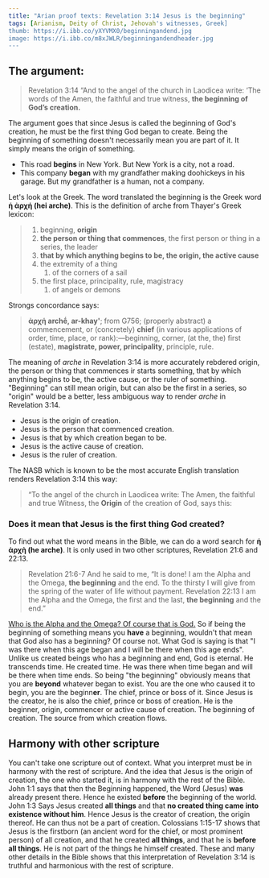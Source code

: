 ```yaml
---
title: "Arian proof texts: Revelation 3:14 Jesus is the beginning"
tags: [Arianism, Deity of Christ, Jehovah's witnesses, Greek]
thumb: https://i.ibb.co/yXYVMX0/beginningandend.jpg
image: https://i.ibb.co/m8xJWLR/beginningandendheader.jpg
---
```


## The argument:

> Revelation 3:14 “And to the angel of the church in Laodicea write: ‘The words of the Amen, the faithful and true witness, **the beginning of God’s creation.**

The argument goes that since Jesus is called the beginning of God's creation, he must be the first thing God began to create. Being the beginning of something doesn't necessarily mean you are part of it. It simply means the origin of something.

*   This road **begins** in New York. But New York is a city, not a road.
*   This company **began** with my grandfather making doohickeys in his garage. But my grandfather is a human, not a company.

Let's look at the Greek. The word translated the beginning is the Greek word **ἡ ἀρχή (hei arche)**. This is the definition of arche from Thayer's Greek lexicon:

> 1.  beginning, **origin**
> 2.  **the person or thing that commences**, the first person or thing in a series, the leader
> 3.  **that by which anything begins to be, the origin, the active cause**
> 4.  the extremity of a thing
>     1.  of the corners of a sail
> 5.  the first place, principality, rule, magistracy
>     1.  of angels or demons

Strongs concordance says:

> **ἀρχή archḗ, ar-khay'**; from G756; (properly abstract) a commencement, or (concretely) **chief** (in various applications of order, time, place, or rank):—beginning, corner, (at the, the) first (estate), **magistrate, power, principality**, principle, rule.

The meaning of _arche_ in Revelation 3:14 is more accurately rebdered origin, the person or thing that commences ir starts something, that by which anything begins to be, the active cause, or the ruler of something. "Beginning" can still mean origin, but can also be the first in a series, so "origin" would be a better, less ambiguous way to render _arche_ in Revelation 3:14.

*   Jesus is the origin of creation.
*   Jesus is the person that commenced creation.
*   Jesus is that by which creation began to be.
*   Jesus is the active cause of creation.
*   Jesus is the ruler of creation.

The NASB which is known to be the most accurate English translation renders Revelation 3:14 this way:

> “To the angel of the church in Laodicea write: The Amen, the faithful and true Witness, the **Origin** of the creation of God, says this:

### Does it mean that Jesus is the first thing God created?

To find out what the word means in the Bible, we can do a word search for **ἡ ἀρχὴ (he arche)**. It is only used in two other scriptures, Revelation 21:6 and 22:13.

> Revelation 21:6-7 And he said to me, “It is done! I am the Alpha and the Omega, **the beginning** and the end. To the thirsty I will give from the spring of the water of life without payment. Revelation 22:13 I am the Alpha and the Omega, the first and the last, **the beginning** and the end.”

[Who is the Alpha and the Omega? Of course that is God.](https://thyreon.com/jesus-is-the-first-and-the-last/) So if being the beginning of something means you **have** a beginning, wouldn't that mean that God also has a beginning? Of course not. What God is saying is that "I was there when this age began and I will be there when this age ends". Unlike us created beings who has a beginning and end, God is eternal. He transcends time. He created time. He was there when time began and will be there when time ends. So being "the beginning" obviously means that you are **beyond** whatever began to exist. You are the one who caused it to begin, you are the beginn**er**. The chief, prince or boss of it. Since Jesus is the creator, he is also the chief, prince or boss of creation. He is the beginner, origin, commencer or active cause of creation. The beginning of creation. The source from which creation flows.

## Harmony with other scripture

You can't take one scripture out of context. What you interpret must be in harmony with the rest of scripture. And the idea that Jesus is the origin of creation, the one who started it, is in harmony with the rest of the Bible. John 1:1 says that then the Beginning happened, the Word (Jesus) **was** already present there. Hence he existed **before** the beginning of the world. John 1:3 Says Jesus created **all things** and that **no created thing came into existence without him**. Hence Jesus is the creator of creation, the origin thereof. He can thus not be a part of creation. Colossians 1:15-17 shows that Jesus is the firstborn (an ancient word for the chief, or most prominent person) of all creation, and that he created **all things**, and that he is **before all things**. He is not part of the things he himself created. These and many other details in the Bible shows that this interpretation of Revelation 3:14 is truthful and harmonious with the rest of scripture.
